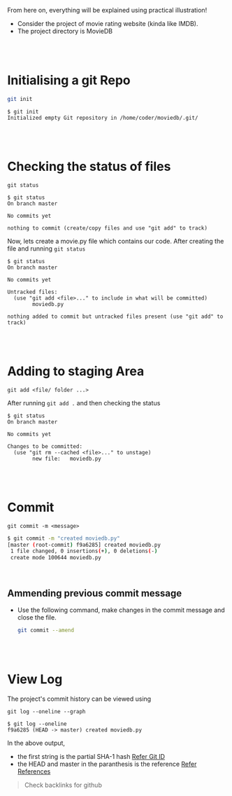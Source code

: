 From here on, everything will be explained using practical illustration!

- Consider the project of movie rating website (kinda like IMDB).
- The project directory is MovieDB

<br>
<br>

# Initialising a git Repo

```bash
git init
```

```
$ git init
Initialized empty Git repository in /home/coder/moviedb/.git/
```

<br>
<br>

# Checking the status of files

```
git status
```

```
$ git status
On branch master

No commits yet

nothing to commit (create/copy files and use "git add" to track)
```

Now, lets create a movie.py file which contains our code. After creating the file and running `git status`

```
$ git status
On branch master

No commits yet

Untracked files:
  (use "git add <file>..." to include in what will be committed)
        moviedb.py

nothing added to commit but untracked files present (use "git add" to track)
```

<br>
<br>

# Adding to staging Area

```
git add <file/ folder ...>
```

After running `git add .` and then checking the status

```
$ git status
On branch master

No commits yet

Changes to be committed:
  (use "git rm --cached <file>..." to unstage)
        new file:   moviedb.py
```

<br>
<br>

# Commit

```
git commit -m <message>
```

```bash
$ git commit -m "created moviedb.py"
[master (root-commit) f9a6285] created moviedb.py
 1 file changed, 0 insertions(+), 0 deletions(-)
 create mode 100644 moviedb.py
```

<br>

## Ammending previous commit message

- Use the following command, make changes in the commit message and close the file.
  ```bash
  git commit --amend
  ```

<br>
<br>

# View Log

The project's commit history can be viewed using

```
git log --oneline --graph
```

```
$ git log --oneline
f9a6285 (HEAD -> master) created moviedb.py
```

In the above output,

- the first string is the partial SHA-1 hash [Refer Git ID](../01-git-fundamentals.md##git-id/-sha-1-/-hash-/-object-id-/-checksum)
- the HEAD and master in the paranthesis is the reference [Refer References]()

> Check backlinks for github
